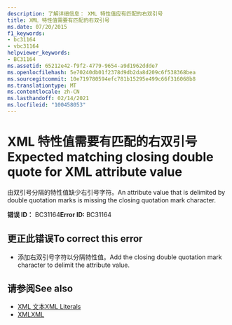 ```yaml
---
description: 了解详细信息： XML 特性值应有匹配的右双引号
title: XML 特性值需要有匹配的右双引号
ms.date: 07/20/2015
f1_keywords:
- bc31164
- vbc31164
helpviewer_keywords:
- BC31164
ms.assetid: 65212e42-f9f2-4779-9654-a9d1962ddde7
ms.openlocfilehash: 5e70240db01f2378d9db2da8d209c6f538368bea
ms.sourcegitcommit: 10e719780594efc781b15295e499c66f316068b8
ms.translationtype: MT
ms.contentlocale: zh-CN
ms.lasthandoff: 02/14/2021
ms.locfileid: "100458053"
---
```

# <a name="expected-matching-closing-double-quote-for-xml-attribute-value"></a><span data-ttu-id="a0972-103">XML 特性值需要有匹配的右双引号</span><span class="sxs-lookup"><span data-stu-id="a0972-103">Expected matching closing double quote for XML attribute value</span></span>

<span data-ttu-id="a0972-104">由双引号分隔的特性值缺少右引号字符。</span><span class="sxs-lookup"><span data-stu-id="a0972-104">An attribute value that is delimited by double quotation marks is missing the closing quotation mark character.</span></span>  
  
 <span data-ttu-id="a0972-105">**错误 ID：** BC31164</span><span class="sxs-lookup"><span data-stu-id="a0972-105">**Error ID:** BC31164</span></span>  
  
## <a name="to-correct-this-error"></a><span data-ttu-id="a0972-106">更正此错误</span><span class="sxs-lookup"><span data-stu-id="a0972-106">To correct this error</span></span>  
  
- <span data-ttu-id="a0972-107">添加右双引号字符以分隔特性值。</span><span class="sxs-lookup"><span data-stu-id="a0972-107">Add the closing double quotation mark character to delimit the attribute value.</span></span>  
  
## <a name="see-also"></a><span data-ttu-id="a0972-108">请参阅</span><span class="sxs-lookup"><span data-stu-id="a0972-108">See also</span></span>

- [<span data-ttu-id="a0972-109">XML 文本</span><span class="sxs-lookup"><span data-stu-id="a0972-109">XML Literals</span></span>](../language-reference/xml-literals/index.md)
- [<span data-ttu-id="a0972-110">XML</span><span class="sxs-lookup"><span data-stu-id="a0972-110">XML</span></span>](../programming-guide/language-features/xml/index.md)
